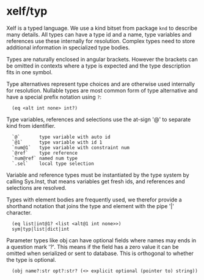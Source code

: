 xelf/typ
========

Xelf is a typed language. We use a kind bitset from package `knd` to describe many details.
All types can have a type id and a name, type variables and references use these internally for
resolution. Complex types need to store additional information in specialized type bodies.

Types are naturally enclosed in angular brackets. However the brackets can be omitted in contexts
where a type is expected and the type description fits in one symbol.

Type alternatives represent type choices and are otherwise used internally for resolution. Nullable
types are most common form of type alternative and have a special prefix notation using `?`:

      (eq <alt int none> int?)

Type variables, references and selections use the at-sign '@' to separate kind from identifier.

      `@`       type variable with auto id
      `@1`      type variable with id 1
      `num@1`   type variable with constraint num
      `@ref`    type reference
      `num@ref` named num type
      `.sel`    local type selection

Variable and reference types must be instantiated by the type system by calling Sys.Inst, that means
variables get fresh ids, and references and selections are resolved.

Types with element bodies are frequently used, we therefor provide a shorthand notation that joins
the type and element with the pipe '|' character.

      (eq list|int@1? <list <alt@1 int none>>)
      sym|typ|list|dict|int

Parameter types like obj can have optional fields where names may ends in a question mark '?'. This
means if the field has a zero value it can be omitted when serialized or sent to database. This is
orthogonal to whether the type is optional.

      (obj name?:str opt?:str? (<> explicit optional (pointer to) string))

